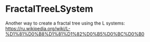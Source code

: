 # FractalTreeLSystem
Another way to create a fractal tree using the L systems:
https://ru.wikipedia.org/wiki/L-%D1%81%D0%B8%D1%81%D1%82%D0%B5%D0%BC%D0%B0
